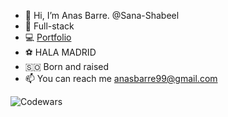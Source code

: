 - 👋 Hi, I’m Anas Barre.   @Sana-Shabeel
- 🌱 Full-stack
- 💻 [Portfolio](https://anas-barre.netlify.app/)
- ⚽️ HALA MADRID
- 🇸🇴 Born and raised
- 📫 You can reach me anasbarre99@gmail.com

![Codewars](https://www.codewars.com/users/Sana-Shabeel/badges/large)
